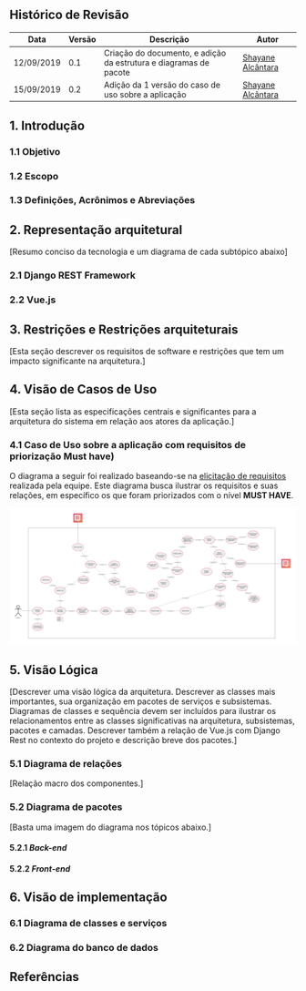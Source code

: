 ## Histórico de Revisão

|Data|Versão|Descrição|Autor|
|-|-|-|-|
|12/09/2019|0.1|Criação do documento, e adição da estrutura e diagramas de pacote|[Shayane Alcântara](https://github.com/shayanealcantara)|
|15/09/2019|0.2|Adição da 1 versão do caso de uso sobre a aplicação|[Shayane Alcântara](https://github.com/shayanealcantara)|

## 1. Introdução

### 1.1 Objetivo
### 1.2 Escopo
### 1.3 Definições, Acrônimos e Abreviações

## 2. Representação arquitetural

[Resumo conciso da tecnologia e um diagrama de cada subtópico abaixo]

### 2.1 Django REST Framework
### 2.2 Vue.js

## 3. Restrições e Restrições arquiteturais
[Esta seção descrever os requisitos de software e restrições que tem um impacto significante na arquitetura.]

## 4. Visão de Casos de Uso
[Esta seção lista as especificações centrais e significantes para a arquitetura do sistema em relação aos atores da aplicação.]

### 4.1 Caso de Uso sobre a aplicação com requisitos de priorização Must have)

O diagrama a seguir foi realizado baseando-se na [elicitação de requisitos](../iniciativas_extras/elicitacao_de_requisitos/elicitacao_de_requisitos.md) realizada pela equipe. Este diagrama busca ilustrar os requisitos e suas relações, em específico os que foram priorizados com o nível **MUST HAVE**.

![caso-de-uso-aplicacao](../images/diagramas-uml/application_use_case_v1.jpg)

## 5. Visão Lógica
[Descrever uma visão lógica da arquitetura. Descrever as classes mais importantes, sua organização em pacotes de serviços e subsistemas. Diagramas de classes e sequência devem ser incluídos para ilustrar os relacionamentos entre as classes significativas na arquitetura, subsistemas, pacotes e camadas. Descrever também a relação de Vue.js com Django Rest no contexto do projeto e descrição breve dos pacotes.]

### 5.1 Diagrama de relações
[Relação macro dos componentes.]

### 5.2 Diagrama de pacotes
[Basta uma imagem do diagrama nos tópicos abaixo.]

#### 5.2.1 _Back-end_


#### 5.2.2 _Front-end_


## 6. Visão de implementação


### 6.1 Diagrama de classes e serviços

### 6.2 Diagrama do banco de dados


## Referências